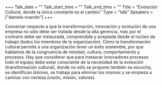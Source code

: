 +++
Talk_date = ""
Talk_start_time = ""
Talk_end_time = ""
Title = "Evolución Cultural, donde la única constante es el cambio"
Type = "talk"
Speakers = ["daniela-ovando"]
+++

Conversar respecto a que la transformación, innovación y evolución de una empresa no sólo debe ser tratada desde la alta gerencia, más por el contrario debe ser instaurada, comprendida y aceptada desde el núcleo de trabajo (todos los miembros de la organización). Cómo la transformación cultural permite a una organización tener un éxito sostenible, por que hablamos de la congruencia de mindset, cultura, comportamiento y procesos. Hay que considerar que para instaurar innovadores procesos todo el equipo debe estar consciente de la necesidad de la evolución (transformación cultural), donde no sólo se propone también se escucha, se identifican dolores, se trabaja para eliminar los mismos y se empieza a caminar con certeza (visión, misión,  valores).